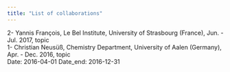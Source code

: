 ```yaml
---
title: "List of collaborations"
---
```


2- Yannis François, Le Bel Institute, University of Strasbourg (France), Jun. - Jul. 2017, topic  
1- Christian Neusüß, Chemistry Department, University of Aalen (Germany), Apr. - Dec. 2016, topic  
Date: 2016-04-01
Date_end: 2016-12-31
